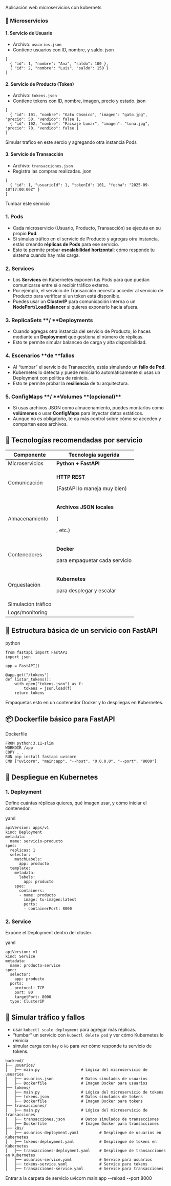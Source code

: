 Aplicación web microservicios con kubernets

### 🧱 Microservicios

#### 1. **Servicio de Usuario**

- Archivo: `usuarios.json`
- Contiene usuarios con ID, nombre, y saldo.
  json

```
[
  { "id": 1, "nombre": "Ana", "saldo": 100 },
  { "id": 2, "nombre": "Luis", "saldo": 150 }
]
```

#### 2. **Servicio de Producto (Token)**

- Archivo: `tokens.json`
- Contiene tokens con ID, nombre, imagen, precio y estado.
  json

```
[
  { "id": 101, "nombre": "Gato Cósmico", "imagen": "gato.jpg", "precio": 50, "vendido": false },
  { "id": 102, "nombre": "Paisaje Lunar", "imagen": "luna.jpg", "precio": 70, "vendido": false }
]
```

Simular trafico en este sercio y agregando otra instancia Pods

#### 3. **Servicio de Transacción**

- Archivo: `transacciones.json`
- Registra las compras realizadas.
  json

```
[
  { "id": 1, "usuarioId": 1, "tokenId": 101, "fecha": "2025-09-10T17:00:00Z" }
]
```

Tumbar este servicio

### 1. **Pods**

- Cada microservicio (Usuario, Producto, Transacción) se ejecuta en su propio **Pod**.
- Si simulas tráfico en el servicio de Producto y agregas otra instancia, estás creando **réplicas de Pods** para ese servicio.
- Esto te permite probar **escalabilidad horizontal**: cómo responde tu sistema cuando hay más carga.

### 2. **Services**

- Los **Services** en Kubernetes exponen tus Pods para que puedan comunicarse entre sí o recibir tráfico externo.
- Por ejemplo, el servicio de Transacción necesita acceder al servicio de Producto para verificar si un token está disponible.
- Puedes usar un **ClusterIP** para comunicación interna o un **NodePort/LoadBalancer** si quieres exponerlo hacia afuera.

### 3. **ReplicaSets \*\***/ \***\*Deployments**

- Cuando agregas otra instancia del servicio de Producto, lo haces mediante un **Deployment** que gestiona el número de réplicas.
- Esto te permite simular balanceo de carga y alta disponibilidad.

### 4. **Escenarios \*\***de \***\*fallos**

- Al “tumbar” el servicio de Transacción, estás simulando un **fallo de Pod**.
- Kubernetes lo detecta y puede reiniciarlo automáticamente si usas un Deployment con política de reinicio.
- Esto te permite probar la **resiliencia** de tu arquitectura.

### 5. **ConfigMaps \*\***/ \***\*Volumes \*\***(opcional)\*\*

- Si usas archivos JSON como almacenamiento, puedes montarlos como **volúmenes** o usar **ConfigMaps** para inyectar datos estáticos.
- Aunque no es obligatorio, te da más control sobre cómo se acceden y comparten esos archivos.

## 🧰 Tecnologías recomendadas por servicio

| Componente         | Tecnología sugerida                                      |
| ------------------ | -------------------------------------------------------- |
| Microservicios     | **Python + FastAPI**                                     |
| Comunicación       | <p>**HTTP REST**</p><p> (FastAPI lo maneja muy bien)</p> |
| Almacenamiento     | <p>**Archivos JSON locales**</p><p> (</p><p>, etc.)</p>  |
| Contenedores       | <p>**Docker**</p><p> para empaquetar cada servicio</p>   |
| Orquestación       | <p>**Kubernetes**</p><p> para desplegar y escalar</p>    |
| Simulación tráfico | <p></p><p></p><p></p>                                    |
| Logs/monitoring    |                                                          |

## 🐍 Estructura básica de un servicio con FastAPI

python

```
from fastapi import FastAPI
import json

app = FastAPI()

@app.get("/tokens")
def listar_tokens():
    with open("tokens.json") as f:
        tokens = json.load(f)
    return tokens
```

Empaquetas esto en un contenedor Docker y lo despliegas en Kubernetes.

## 📦 Dockerfile básico para FastAPI

Dockerfile

```
FROM python:3.11-slim
WORKDIR /app
COPY . .
RUN pip install fastapi uvicorn
CMD ["uvicorn", "main:app", "--host", "0.0.0.0", "--port", "8000"]
```

## 🚀 Despliegue en Kubernetes

### 1. **Deployment**

Define cuántas réplicas quieres, qué imagen usar, y cómo iniciar el contenedor.

yaml

```
apiVersion: apps/v1
kind: Deployment
metadata:
  name: servicio-producto
spec:
  replicas: 1
  selector:
    matchLabels:
      app: producto
  template:
    metadata:
      labels:
        app: producto
    spec:
      containers:
      - name: producto
        image: tu-imagen:latest
        ports:
        - containerPort: 8000
```

### 2. **Service**

Expone el Deployment dentro del clúster.

yaml

```
apiVersion: v1
kind: Service
metadata:
  name: producto-service
spec:
  selector:
    app: producto
  ports:
  - protocol: TCP
    port: 80
    targetPort: 8000
  type: ClusterIP
```

## 🧪 Simular tráfico y fallos

- usar `kubectl scale deployment` para agregar más réplicas.
- “tumbar” un servicio con `kubectl delete pod` y ver cómo Kubernetes lo reinicia.
- simular carga con `hey` o `k6` para ver cómo responde tu servicio de tokens.

```plaintext
backend/
├── usuarios/
│   ├── main.py                  # Lógica del microservicio de usuarios
│   ├── usuarios.json            # Datos simulados de usuarios
│   ├── Dockerfile               # Imagen Docker para usuarios
├── tokens/
│   ├── main.py                  # Lógica del microservicio de tokens
│   ├── tokens.json              # Datos simulados de tokens
│   ├── Dockerfile               # Imagen Docker para tokens
├── transacciones/
│   ├── main.py                  # Lógica del microservicio de transacciones
│   ├── transacciones.json       # Datos simulados de transacciones
│   ├── Dockerfile               # Imagen Docker para transacciones
├── k8s/
│   ├── usuarios-deployment.yaml         # Despliegue de usuarios en Kubernetes
│   ├── tokens-deployment.yaml           # Despliegue de tokens en Kubernetes
│   ├── transacciones-deployment.yaml    # Despliegue de transacciones en Kubernetes
│   ├── usuarios-service.yaml            # Service para usuarios
│   ├── tokens-service.yaml              # Service para tokens
│   ├── transacciones-service.yaml       # Service para transacciones
```

Entrar a la carpeta de servicio
uvicorn main:app --reload --port 8000
